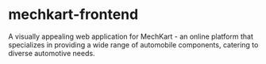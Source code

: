 # mechkart-frontend
A visually appealing web application for MechKart - an online platform that specializes in providing a wide range of  automobile components, catering to diverse automotive needs.
